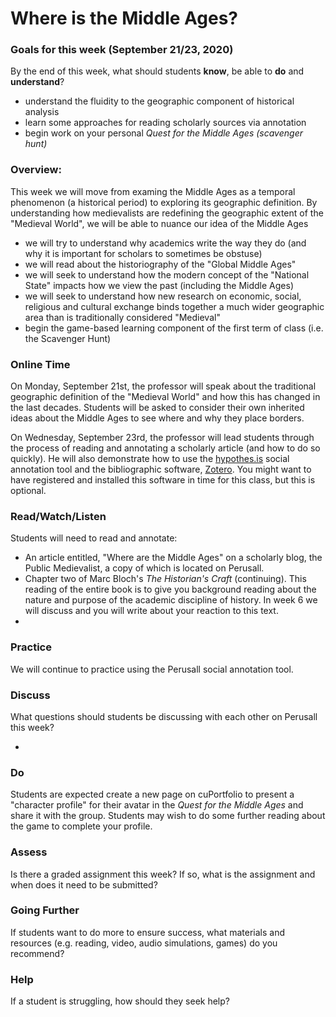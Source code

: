 # Where is the Middle Ages?

### Goals for this week \(September 21/23, 2020\)

By the end of this week, what should students **know**, be able to **do** and **understand**?

* understand the fluidity to the geographic component of historical analysis
* learn some approaches for reading scholarly sources via annotation
* begin work on your personal _Quest for the Middle Ages \(scavenger hunt\)_

### Overview:

This week we will move from examing the Middle Ages as a temporal phenomenon \(a historical period\) to exploring its geographic definition. By understanding how medievalists are redefining the geographic extent of the "Medieval World", we will be able to nuance our idea of the Middle Ages

* we will try to understand why academics write the way they do \(and why it is important for scholars to sometimes be obstuse\)
* we will read about the historiography of the "Global Middle Ages"
* we will seek to understand how the modern concept of the "National State" impacts how we view the past \(including the Middle Ages\)
* we will seek to understand how new research on economic, social, religious and cultural exchange binds together a much wider geographic area than is traditionally considered "Medieval"
* begin the game-based learning component of the first term of class \(i.e. the Scavenger Hunt\)

### **Online Time**

On Monday, September 21st, the professor will speak about the traditional geographic definition of the "Medieval World" and how this has changed in the last decades. Students will be asked to consider their own inherited ideas about the Middle Ages to see where and why they place borders. 

On Wednesday, September 23rd, the professor will lead students through the process of reading and annotating a scholarly article \(and how to do so quickly\). He will also demonstrate how to use the [hypothes.is](../course-info/digital-tools/hypothes.is.md) social annotation tool and the bibliographic software, [Zotero](../course-info/digital-tools/zotero.md). You might want to have registered and installed this software in time for this class, but this is optional. 

### Read/Watch/Listen

Students will need to read and annotate:

* An article entitled, "Where are the Middle Ages" on a scholarly blog, the Public Medievalist, a copy of which is located on Perusall. 
* Chapter two of Marc Bloch's _The Historian's Craft_ \(continuing\). This reading of the entire book is to give you background reading about the nature and purpose of the academic discipline of history. In week 6 we will discuss and you will write about your reaction to this text. 
* 
### Practice

We will continue to practice using the Perusall social annotation tool. 

### **Discuss**

What questions should students be discussing with each other on Perusall this week?

* 
### **Do**

Students are expected create a new page on cuPortfolio to present a "character profile" for their avatar in the _Quest for the Middle Ages_ and share it with the group. Students may wish to do some further reading about the game to complete your profile. 

### **Assess** 

Is there a graded assignment this week? If so, what is the assignment and when does it need to be submitted?

### Going Further

If students want to do more to ensure success, what materials and resources \(e.g. reading, video, audio simulations, games\) do you recommend?

### **Help**

 If a student is struggling, how should they seek help?

